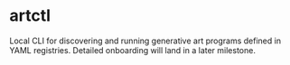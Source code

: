 # artctl

Local CLI for discovering and running generative art programs defined in YAML registries. Detailed onboarding will land in a later milestone.
